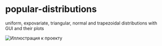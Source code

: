 # popular-distributions
uniform, expovariate, triangular, normal and trapezoidal distributions with GUI and their plots

![Иллюстрация к проекту](https://78.media.tumblr.com/aa9219fba1e39d64ed125c56be89e83d/tumblr_pep0vyU7HA1rpcmy2o1_640.png)
